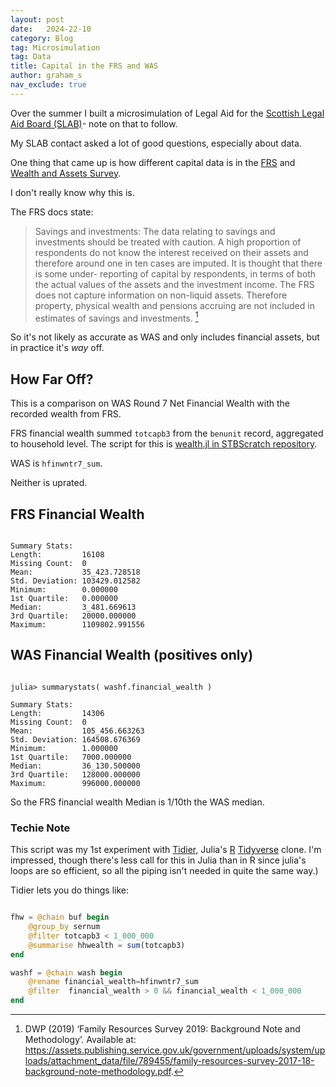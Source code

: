 ```yaml
---
layout: post
date:   2024-22-10
category: Blog
tag: Microsimulation
tag: Data
title: Capital in the FRS and WAS 
author: graham_s
nav_exclude: true
---
```


Over the summer I built a microsimulation of Legal Aid for the [Scottish Legal Aid Board (SLAB)](https://slab.org.uk)- note on that to follow.

My SLAB contact asked a lot of good questions, especially about data. 

One thing that came up is how different capital data is in the [FRS](http://research.dwp.gov.uk/asd/frs/) and [Wealth and Assets Survey](https://beta.ukdataservice.ac.uk/datacatalogue/series/doi/?id=2000056).

I don't really know why this is.

<!--more-->

The FRS docs state:

> Savings and investments: The data relating to savings and investments should be treated with caution. A high proportion of respondents do not know the interest received on their assets and therefore around one in ten cases are imputed. It is thought that there is some under- reporting of capital by respondents, in terms of both the actual values of the assets and the investment income. The FRS does not capture information on non-liquid assets. Therefore property, physical wealth and pensions accruing are not included in estimates of savings and investments. 
>[^FRS-1]

So it's not likely as accurate as WAS and only includes financial assets, but in practice it's *way* off.

## How Far Off?

This is a comparison on WAS Round 7 Net Financial Wealth with the recorded wealth from FRS.

FRS financial wealth summed `totcapb3` from the `benunit` record, aggregated to household level. The script for this is [wealth.jl in STBScratch repository](https://github.com/grahamstark/StbScratch/).

WAS is `hfinwntr7_sum`. 

Neither is uprated.

## FRS Financial Wealth 

```

Summary Stats:
Length:         16108
Missing Count:  0
Mean:           35_423.728518
Std. Deviation: 103429.012582
Minimum:        0.000000
1st Quartile:   0.000000
Median:         3_481.669613
3rd Quartile:   20000.000000
Maximum:        1109802.991556

```

## WAS Financial Wealth (positives only)

```

julia> summarystats( washf.financial_wealth )

Summary Stats:
Length:         14306
Missing Count:  0
Mean:           105_456.663263
Std. Deviation: 164508.676369
Minimum:        1.000000
1st Quartile:   7000.000000
Median:         36_130.500000
3rd Quartile:   128000.000000
Maximum:        996000.000000

```

So the FRS financial wealth Median is 1/10th the WAS median. 

### Techie Note

This script was my 1st experiment with [Tidier](), Julia's [R]() [Tidyverse]() clone. I'm impressed, though there's less call for this in Julia than in R since julia's loops are so efficient, so all the piping isn't needed in quite the same way.)

Tidier lets you do things like: 

```julia

fhw = @chain buf begin
    @group_by sernum
    @filter totcapb3 < 1_000_000
    @summarise hhwealth = sum(totcapb3)
end

washf = @chain wash begin
    @rename financial_wealth=hfinwntr7_sum
    @filter  financial_wealth > 0 && financial_wealth < 1_000_000 
end

```

[^FRS-1]: DWP (2019) ‘Family Resources Survey 2019: Background Note and Methodology’. Available at: https://assets.publishing.service.gov.uk/government/uploads/system/uploads/attachment_data/file/789455/family-resources-survey-2017-18-background-note-methodology.pdf.










 

